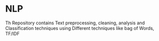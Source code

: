 # NLP
Th Repository contains Text preprocessing, cleaning, analysis and Classification techniques using Different techniques like bag of Words, TF/IDF
